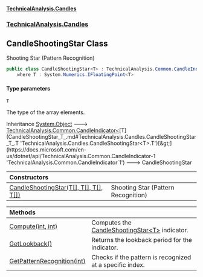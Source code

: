 #### [TechnicalAnalysis.Candles](Atypical.TechnicalAnalysis.Candles.md 'Atypical.TechnicalAnalysis.Candles')
### [TechnicalAnalysis.Candles](Atypical.TechnicalAnalysis.Candles.md#TechnicalAnalysis.Candles 'TechnicalAnalysis.Candles')

## CandleShootingStar<T> Class

Shooting Star (Pattern Recognition)

```csharp
public class CandleShootingStar<T> : TechnicalAnalysis.Common.CandleIndicator<T>
    where T : System.Numerics.IFloatingPoint<T>
```
#### Type parameters

<a name='TechnicalAnalysis.Candles.CandleShootingStar_T_.T'></a>

`T`

The type of the array elements.

Inheritance [System.Object](https://docs.microsoft.com/en-us/dotnet/api/System.Object 'System.Object') &#129106; [TechnicalAnalysis.Common.CandleIndicator&lt;](https://docs.microsoft.com/en-us/dotnet/api/TechnicalAnalysis.Common.CandleIndicator-1 'TechnicalAnalysis.Common.CandleIndicator`1')[T](CandleShootingStar_T_.md#TechnicalAnalysis.Candles.CandleShootingStar_T_.T 'TechnicalAnalysis.Candles.CandleShootingStar<T>.T')[&gt;](https://docs.microsoft.com/en-us/dotnet/api/TechnicalAnalysis.Common.CandleIndicator-1 'TechnicalAnalysis.Common.CandleIndicator`1') &#129106; CandleShootingStar<T>

| Constructors | |
| :--- | :--- |
| [CandleShootingStar(T[], T[], T[], T[])](CandleShootingStar_T_.CandleShootingStar(T[],T[],T[],T[]).md 'TechnicalAnalysis.Candles.CandleShootingStar<T>.CandleShootingStar(T[], T[], T[], T[])') | Shooting Star (Pattern Recognition) |

| Methods | |
| :--- | :--- |
| [Compute(int, int)](CandleShootingStar_T_.Compute(int,int).md 'TechnicalAnalysis.Candles.CandleShootingStar<T>.Compute(int, int)') | Computes the [CandleShootingStar&lt;T&gt;](CandleShootingStar_T_.md 'TechnicalAnalysis.Candles.CandleShootingStar<T>') indicator. |
| [GetLookback()](CandleShootingStar_T_.GetLookback().md 'TechnicalAnalysis.Candles.CandleShootingStar<T>.GetLookback()') | Returns the lookback period for the indicator. |
| [GetPatternRecognition(int)](CandleShootingStar_T_.GetPatternRecognition(int).md 'TechnicalAnalysis.Candles.CandleShootingStar<T>.GetPatternRecognition(int)') | Checks if the pattern is recognized at a specific index. |
